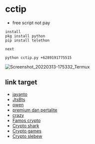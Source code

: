 # cctip
* free script not pay
```
install
pkg install python
pip install telethon

next

python cctip.py +6289191775515

```

![Screenshot_20220313-175332_Termux](https://user-images.githubusercontent.com/29997681/158054475-2cf94825-fa23-46c6-82eb-25b0e82cd7d6.jpg)

## link target

* [jayanto](https://t.me/jaynft2022)
* [JtsBts](https://t.me/JTSADP)
* [owen](https://t.me/tokenown)
* [premium dan pertalite](https://t.me/Freemum_Airdrop)
* [crazy](https://t.me/crazyrichglobal)
* [Famos crypto](https://t.me/CryptoFamsofficial)
* [Crypto shark](https://t.me/CryptoShark100)
* [Crypto games](https://t.me/CRAGames)
* [Crypto slebew](https://t.me/cctip_svip)
